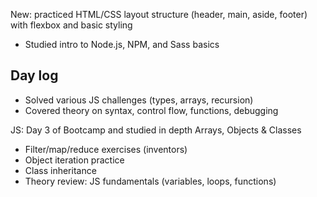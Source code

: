 New: practiced HTML/CSS layout structure (header, main, aside, footer) with flexbox and basic styling
- Studied intro to Node.js, NPM, and Sass basics
## Day log

- Solved various JS challenges (types, arrays, recursion)
- Covered theory on syntax, control flow, functions, debugging

JS: Day 3 of Bootcamp and studied in depth  Arrays, Objects & Classes
- Filter/map/reduce exercises (inventors)
- Object iteration practice
- Class inheritance
- Theory review: JS fundamentals (variables, loops, functions)
